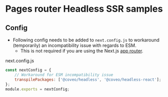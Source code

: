 # Pages router Headless SSR samples

## Config

- Following config needs to be added to `next.config.js` to workaround (temporarily) an incompatibility issue with regards to ESM.
  - This is not required if you are using the Next.js [app router](https://nextjs.org/docs/app).

next.config.js

```js
const nextConfig = {
    // Workaround for ESM incompatibility issue
    transpilePackages: ['@coveo/headless', '@coveo/headless-react'];
};
module.exports = nextConfig;
```
